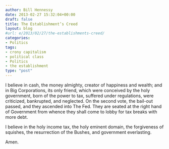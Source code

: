 ```yaml
---
author: Bill Hennessy
date: 2013-02-27 15:32:04+00:00
draft: false
title: The Establishment’s Creed
layout: blog
#url: e/2013/02/27/the-establishments-creed/
categories:
- Politics
tags:
- crony capitalism
- political class
- Politics
- the establishment
type: "post"
---
```


I believe in cash, the money almighty, creator of happiness and wealth; and in Big Corporations, its only friend, which were conceived by the holy government, born of the power to tax, suffered under regulations, were criticized, bankrupted, and neglected. On the second vote, the bail-out passed, and they ascended into The Fed. They are seated at the right hand of Government from whence they shall come to lobby for tax breaks with more debt.

I believe in the holy income tax, the holy eminent domain, the forgiveness of squishes, the resurrection of the Bushes, and government everlasting.

Amen.
